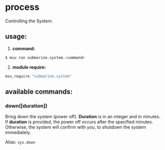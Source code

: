 
# process

Controlling the System.


## usage:

1. **command:**

  ```bash
  $ msu run submarine.system.<command>
  ```

2. **module require:**

  ```bash
  msu_require "submarine.system"
  ```


## available commands:

### down([duration])

Bring down the system (power off). **Duration** is in an integer and in minutes. If **duration** is provided, the power off occurs after the specified minutes.
Otherwise, the system will confirm with you, to shutdown the system immediately.

Alias: `sys.down`

